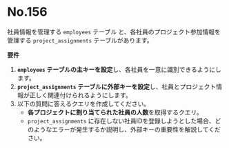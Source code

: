 # No.156

社員情報を管理する `employees` テーブル と、各社員のプロジェクト参加情報を管理する `project_assignments` テーブルがあります。

**要件**

1. **`employees` テーブルの主キーを設定**し、各社員を一意に識別できるようにします。
2. **`project_assignments` テーブルに外部キーを設定**し、社員とプロジェクト情報が正しく関連付けられるようにします。
3. 以下の質問に答えるクエリを作成してください。
   - **各プロジェクトに割り当てられた社員の人数**を取得するクエリ。
   - `project_assignments` に存在しない社員IDを登録しようとした場合、どのようなエラーが発生するか説明し、外部キーの重要性を解説してください。
